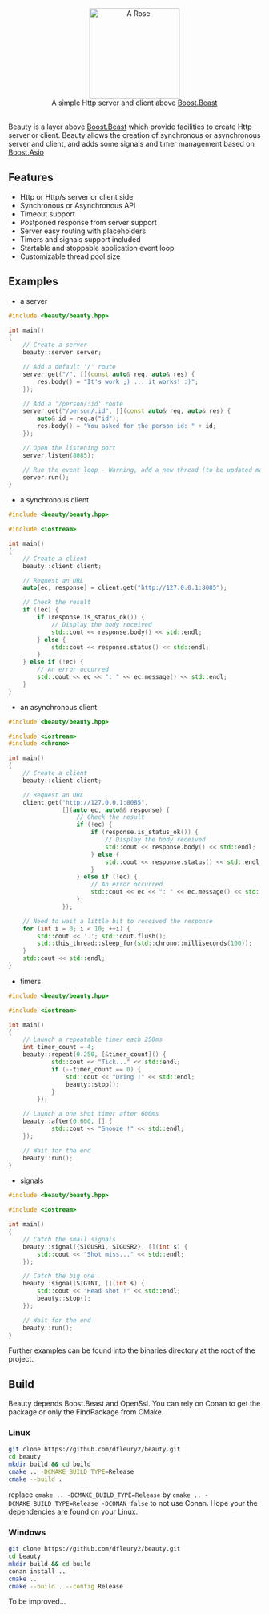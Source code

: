 <div align="center">
  <img alt="A Rose" src="https://github.com/dfleury2/beauty/raw/master/docs/rose.png" height="180" />
  <br>
  A simple Http server and client above <a href="https://github.com/boostorg/beast">Boost.Beast</a>
</div>
<br>

Beauty is a layer above <a href="https://github.com/boostorg/beast">Boost.Beast</a> which provide facilities to create Http server or client. Beauty allows the creation of synchronous or asynchronous server and client, and adds some signals and timer management based on <a href="https://github.com/boostorg/asio">Boost.Asio</a>

## Features
- Http or Http/s server or client side
- Synchronous or Asynchronous API
- Timeout support
- Postponed response from server support
- Server easy routing with placeholders
- Timers and signals support included
- Startable and stoppable application event loop
- Customizable thread pool size

## Examples

- a server

```cpp
#include <beauty/beauty.hpp>

int main()
{
    // Create a server
    beauty::server server;

    // Add a default '/' route
    server.get("/", [](const auto& req, auto& res) {
        res.body() = "It's work ;) ... it works! :)";
    });

    // Add a '/person/:id' route
    server.get("/person/:id", [](const auto& req, auto& res) {
        auto& id = req.a("id");
        res.body() = "You asked for the person id: " + id;
    });

    // Open the listening port
    server.listen(8085);

    // Run the event loop - Warning, add a new thread (to be updated may be)
    server.run();
}

```

- a synchronous client

```cpp
#include <beauty/beauty.hpp>

#include <iostream>

int main()
{
    // Create a client
    beauty::client client;

    // Request an URL
    auto[ec, response] = client.get("http://127.0.0.1:8085");

    // Check the result
    if (!ec) {
        if (response.is_status_ok()) {
            // Display the body received
            std::cout << response.body() << std::endl;
        } else {
            std::cout << response.status() << std::endl;
        }   
    } else if (!ec) {
        // An error occurred
        std::cout << ec << ": " << ec.message() << std::endl;
    }
}
```
- an asynchronous client

```cpp
#include <beauty/beauty.hpp>

#include <iostream>
#include <chrono>

int main()
{
    // Create a client
    beauty::client client;

    // Request an URL
    client.get("http://127.0.0.1:8085",
               [](auto ec, auto&& response) {
                   // Check the result
                   if (!ec) {
                       if (response.is_status_ok()) {
                           // Display the body received
                           std::cout << response.body() << std::endl;
                       } else {
                           std::cout << response.status() << std::endl;
                       }
                   } else if (!ec) {
                       // An error occurred
                       std::cout << ec << ": " << ec.message() << std::endl;
                   }
               });

    // Need to wait a little bit to received the response
    for (int i = 0; i < 10; ++i) {
        std::cout << '.'; std::cout.flush();
        std::this_thread::sleep_for(std::chrono::milliseconds(100));
    }
    std::cout << std::endl;
}

```

- timers

```cpp
#include <beauty/beauty.hpp>

#include <iostream>

int main()
{
    // Launch a repeatable timer each 250ms
    int timer_count = 4;
    beauty::repeat(0.250, [&timer_count]() {
            std::cout << "Tick..." << std::endl;
            if (--timer_count == 0) {
                std::cout << "Dring !" << std::endl;
                beauty::stop();
            }
        });

    // Launch a one shot timer after 600ms
    beauty::after(0.600, [] {
            std::cout << "Snooze !" << std::endl;
    });

    // Wait for the end
    beauty::run();
}
```

- signals

```cpp
#include <beauty/beauty.hpp>

#include <iostream>

int main()
{
    // Catch the small signals
    beauty::signal({SIGUSR1, SIGUSR2}, [](int s) {
        std::cout << "Shot miss..." << std::endl;
    });

    // Catch the big one
    beauty::signal(SIGINT, [](int s) {
        std::cout << "Head shot !" << std::endl;
        beauty::stop();
    });

    // Wait for the end
    beauty::run();
}
```

Further examples can be found into the binaries directory at the root of the project.

## Build

Beauty depends Boost.Beast and OpenSsl. You can rely on Conan to get the package or only the FindPackage from CMake.

### Linux

```bash
git clone https://github.com/dfleury2/beauty.git
cd beauty
mkdir build && cd build
cmake .. -DCMAKE_BUILD_TYPE=Release
cmake --build .
```

replace `cmake .. -DCMAKE_BUILD_TYPE=Release` by `cmake .. -DCMAKE_BUILD_TYPE=Release -DCONAN_false`
to not use Conan. Hope your the dependencies are found on your Linux.


### Windows
```bash
git clone https://github.com/dfleury2/beauty.git
cd beauty
mkdir build && cd build
conan install ..
cmake ..
cmake --build . --config Release
```

To be improved...
